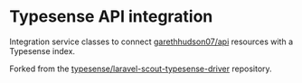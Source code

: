 # Typesense API integration
Integration service classes to connect [garethhudson07/api](https://github.com/garethhudson07/api) resources with a Typesense index.

Forked from the [typesense/laravel-scout-typesense-driver](https://github.com/typesense/laravel-scout-typesense-driver) repository.
